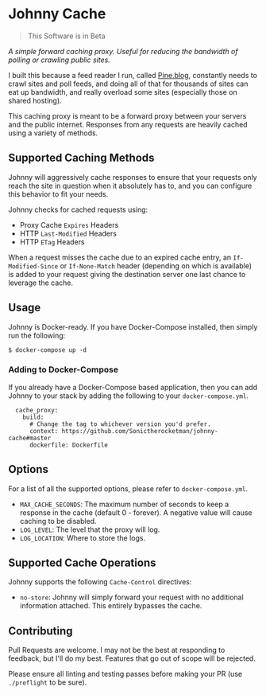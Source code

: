# Johnny Cache

> This Software is in Beta

*A simple forward caching proxy. Useful for reducing the bandwidth of polling or crawling public sites.*

I built this because a feed reader I run, called [Pine.blog](https://pine.blog), constantly needs to crawl sites and poll feeds, and doing all of that for thousands of sites can eat up bandwidth, and really overload some sites (especially those on shared hosting).

This caching proxy is meant to be a forward proxy between your servers and the public internet. Responses from any requests are heavily cached using a variety of methods.


## Supported Caching Methods

Johnny will aggressively cache responses to ensure that your requests only reach the site in question when it absolutely has to, and you can configure this behavior to fit your needs.

Johnny checks for cached requests using:
- Proxy Cache `Expires` Headers
- HTTP `Last-Modified` Headers
- HTTP `ETag` Headers

When a request misses the cache due to an expired cache entry, an `If-Modified-Since` or `If-None-Match` header (depending on which is available) is added to your request giving the destination server one last chance to leverage the cache.


## Usage

Johnny is Docker-ready. If you have Docker-Compose installed, then simply run the following:

```
$ docker-compose up -d
```

### Adding to Docker-Compose

If you already have a Docker-Compose based application, then you can add Johnny to your stack by adding the following to your `docker-compose.yml`.

```
  cache_proxy:
    build:
      # Change the tag to whichever version you'd prefer.
      context: https://github.com/Sonictherocketman/johnny-cache#master
      dockerfile: Dockerfile
```


## Options

For a list of all the supported options, please refer to `docker-compose.yml`.

- `MAX_CACHE_SECONDS`: The maximum number of seconds to keep a response in the cache (default 0 - forever). A negative value will cause caching to be disabled.
- `LOG_LEVEL`: The level that the proxy will log.
- `LOG_LOCATION`: Where to store the logs.


## Supported Cache Operations

Johnny supports the following `Cache-Control` directives:

- `no-store`: Johnny will simply forward your request with no additional information attached. This entirely bypasses the cache.


## Contributing

Pull Requests are welcome. I may not be the best at responding to feedback, but I'll do my best. Features that go out of scope will be rejected.

Please ensure all linting and testing passes before making your PR (use `./preflight` to be sure).

